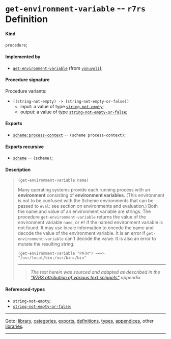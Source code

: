 

<a id='definition__r7rs__get-environment-variable'></a>

# `get-environment-variable` -- `r7rs` Definition


<a id='definition__r7rs__get-environment-variable__kind'></a>

#### Kind

`procedure`;


<a id='definition__r7rs__get-environment-variable__implemented-by'></a>

#### Implemented by

 * [`get-environment-variable`](../../vonuvoli/definitions/get-environment-variable.md#definition__vonuvoli__get-environment-variable) (from [`vonuvoli`](../../vonuvoli/_index.md#library__vonuvoli));


<a id='definition__r7rs__get-environment-variable__procedure-signature'></a>

#### Procedure signature

Procedure variants:
 * `((string-not-empty) -> (string-not-empty-or-false))`
   * input: a value of type [`string-not-empty`](../../r7rs/types/string-not-empty.md#type__r7rs__string-not-empty);
   * output: a value of type [`string-not-empty-or-false`](../../r7rs/types/string-not-empty-or-false.md#type__r7rs__string-not-empty-or-false);


<a id='definition__r7rs__get-environment-variable__exports'></a>

#### Exports

 * [`scheme:process-context`](../../r7rs/exports/scheme_3a_process-context.md#export__r7rs__scheme_3a_process-context) -- `(scheme process-context)`;


<a id='definition__r7rs__get-environment-variable__exports-recursive'></a>

#### Exports recursive

 * [`scheme`](../../r7rs/exports/scheme.md#export__r7rs__scheme) -- `(scheme)`;


<a id='definition__r7rs__get-environment-variable__description'></a>

#### Description

> ````
> (get-environment-variable name)
> ````
> 
> 
> Many operating systems provide each running process with an
> __environment__ consisting of __environment variables__.
> (This environment is not to be confused with the Scheme environments that
> can be passed to `eval`: see section on environments and evaluation.)
> Both the name and value of an environment variable are strings.
> The procedure `get-environment-variable` returns the value
> of the environment variable `name`,
> or `#f` if the named
> environment variable is not found.  It may
> use locale information to encode the name and decode the value
> of the environment variable.  It is an error if
> `get-environment-variable` can't decode the value.
> It is also an error to mutate the resulting string.
> 
> ````
> (get-environment-variable "PATH") ===> "/usr/local/bin:/usr/bin:/bin"
> ````
> 
> 
> ----
> > *The text herein was sourced and adapted as described in the ["R7RS attribution of various text snippets"](../../r7rs/appendices/attribution.md#appendix__r7rs__attribution) appendix.*


<a id='definition__r7rs__get-environment-variable__referenced-types'></a>

#### Referenced-types

 * [`string-not-empty`](../../r7rs/types/string-not-empty.md#type__r7rs__string-not-empty);
 * [`string-not-empty-or-false`](../../r7rs/types/string-not-empty-or-false.md#type__r7rs__string-not-empty-or-false);

----

Goto: [library](../../r7rs/_index.md#library__r7rs), [categories](../../r7rs/categories/_index.md#toc__r7rs__categories), [exports](../../r7rs/exports/_index.md#toc__r7rs__exports), [definitions](../../r7rs/definitions/_index.md#toc__r7rs__definitions), [types](../../r7rs/types/_index.md#toc__r7rs__types), [appendices](../../r7rs/appendices/_index.md#toc__r7rs__appendices), other [libraries](../../_libraries.md#toc__libraries).

----

